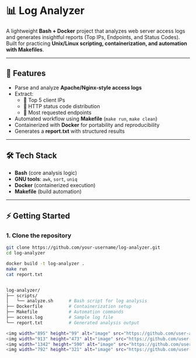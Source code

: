 # 📊 Log Analyzer

A lightweight **Bash + Docker** project that analyzes web server access logs and generates insightful reports (Top IPs, Endpoints, and Status Codes).  
Built for practicing **Unix/Linux scripting, containerization, and automation with Makefiles**.

---

## 🚀 Features

- Parse and analyze **Apache/Nginx-style access logs**
- Extract:
  - 🔹 Top 5 client IPs
  - 🔹 HTTP status code distribution
  - 🔹 Most requested endpoints
- Automated workflow using **Makefile** (`make run`, `make clean`)
- Containerized with **Docker** for portability and reproducibility
- Generates a **report.txt** with structured results

---

## 🛠️ Tech Stack

- **Bash** (core analysis logic)  
- **GNU tools**: `awk`, `sort`, `uniq`  
- **Docker** (containerized execution)  
- **Makefile** (build automation)  

---

## ⚡ Getting Started

### 1. Clone the repository
```bash
git clone https://github.com/your-username/log-analyzer.git
cd log-analyzer

docker build -t log-analyzer .
make run
cat report.txt


log-analyzer/
├── scripts/
│   └── analyze.sh      # Bash script for log analysis
├── Dockerfile          # Containerization setup
├── Makefile            # Automation commands
├── access.log          # Sample log file
└── report.txt          # Generated analysis output

<img width="895" height="99" alt="image" src="https://github.com/user-attachments/assets/bff270ef-595b-4a24-9a1a-d11287d05a47" />
<img width="913" height="473" alt="image" src="https://github.com/user-attachments/assets/81a86d9a-d822-458f-ac93-d922c8423a62" />
<img width="1342" height="590" alt="image" src="https://github.com/user-attachments/assets/d7f3c6e6-e864-4e2f-a8c1-b571ff8d9e8b" />
<img width="792" height="321" alt="image" src="https://github.com/user-attachments/assets/12c6f0ac-ba9d-48ea-815a-a0ab31b8bbb0" />

